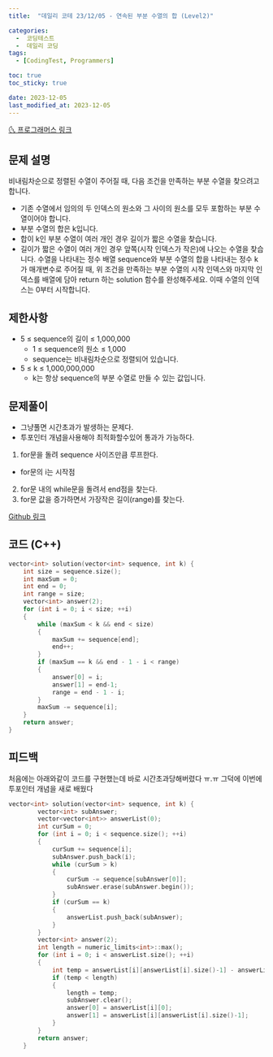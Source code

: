 ```yaml
---
title:  "데일리 코테 23/12/05 - 연속된 부분 수열의 합 (Level2)" 

categories:
  -  코딩테스트
  -  데일리 코딩
tags:
  - [CodingTest, Programmers]

toc: true
toc_sticky: true

date: 2023-12-05
last_modified_at: 2023-12-05
---
```


[🌜 프로그래머스 링크](https://school.programmers.co.kr/learn/courses/30/lessons/178870)

## 문제 설명
비내림차순으로 정렬된 수열이 주어질 때, 다음 조건을 만족하는 부분 수열을 찾으려고 합니다.

- 기존 수열에서 임의의 두 인덱스의 원소와 그 사이의 원소를 모두 포함하는 부분 수열이어야 합니다.
- 부분 수열의 합은 k입니다.
- 합이 k인 부분 수열이 여러 개인 경우 길이가 짧은 수열을 찾습니다.
- 길이가 짧은 수열이 여러 개인 경우 앞쪽(시작 인덱스가 작은)에 나오는 수열을 찾습니다.
수열을 나타내는 정수 배열 sequence와 부분 수열의 합을 나타내는 정수 k가 매개변수로 주어질 때, 위 조건을 만족하는 부분 수열의 시작 인덱스와 마지막 인덱스를 배열에 담아 return 하는 solution 함수를 완성해주세요. 이때 수열의 인덱스는 0부터 시작합니다.

## 제한사항
- 5 ≤ sequence의 길이 ≤ 1,000,000
  - 1 ≤ sequence의 원소 ≤ 1,000
  - sequence는 비내림차순으로 정렬되어 있습니다.
- 5 ≤ k ≤ 1,000,000,000
  - k는 항상 sequence의 부분 수열로 만들 수 있는 값입니다.

## 문제풀이
- 그냥풀면 시간초과가 발생하는 문제다.
- 투포인터 개념을사용해야 최적화할수있어 통과가 가능하다.

1. for문을 돌려 sequence 사이즈만큼 루프한다.
  - for문의 i는 시작점
2. for문 내의 while문을 돌려서 end점을 찾는다.
3. for문 값을 증가하면서 가장작은 길이(range)를 찾는다.

[Github 링크](https://github.com/OneThingChanged/DailyCodingTest/blob/main/Program/CodingTestCpp/Level2/SumConsecutive.h)

## 코드 (C++)
```cpp
vector<int> solution(vector<int> sequence, int k) {
    int size = sequence.size();
    int maxSum = 0;
    int end = 0;
    int range = size;
    vector<int> answer(2);
    for (int i = 0; i < size; ++i)
    {
        while (maxSum < k && end < size)
        {
            maxSum += sequence[end];
            end++;
        }
        if (maxSum == k && end - 1 - i < range)
        {
            answer[0] = i;
            answer[1] = end-1;
            range = end - 1 - i;
        }
        maxSum -= sequence[i];
    }
    return answer;
}
```

## 피드백
처음에는 아래와같이 코드를 구현했는데 바로 시간초과당해버렸다 ㅠ.ㅠ
그덕에 이번에 투포인터 개념을 새로 배웠다
```cpp
vector<int> solution(vector<int> sequence, int k) {
        vector<int> subAnswer;
        vector<vector<int>> answerList(0); 
        int curSum = 0;
        for (int i = 0; i < sequence.size(); ++i)
        {
            curSum += sequence[i];
            subAnswer.push_back(i);
            while (curSum > k)
            {
                curSum -= sequence[subAnswer[0]];
                subAnswer.erase(subAnswer.begin());
            }
            if (curSum == k)
            {
                answerList.push_back(subAnswer);
            }
        }
        vector<int> answer(2);
        int length = numeric_limits<int>::max();
        for (int i = 0; i < answerList.size(); ++i)
        {
            int temp = answerList[i][answerList[i].size()-1] - answerList[i][0];
            if (temp < length)
            {
                length = temp;
                subAnswer.clear();
                answer[0] = answerList[i][0];
                answer[1] = answerList[i][answerList[i].size()-1];
            }
        }
        return answer;
    }
```

